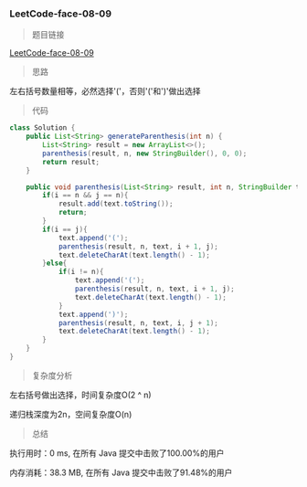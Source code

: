 ### LeetCode-face-08-09

> 题目链接

[LeetCode-face-08-09](https://leetcode-cn.com/problems/bracket-lcci/)

> 思路

左右括号数量相等，必然选择'('，否则'('和')'做出选择

> 代码

```java
class Solution {
    public List<String> generateParenthesis(int n) {
        List<String> result = new ArrayList<>();
        parenthesis(result, n, new StringBuilder(), 0, 0);
        return result;
    }

    public void parenthesis(List<String> result, int n, StringBuilder text, int i, int j){
        if(i == n && j == n){
            result.add(text.toString());
            return;
        }
        if(i == j){
            text.append('(');
            parenthesis(result, n, text, i + 1, j);
            text.deleteCharAt(text.length() - 1);
        }else{
            if(i != n){
                text.append('(');
                parenthesis(result, n, text, i + 1, j);
                text.deleteCharAt(text.length() - 1);
            }
            text.append(')');
            parenthesis(result, n, text, i, j + 1);
            text.deleteCharAt(text.length() - 1);
        }
    }
}
```

> 复杂度分析

左右括号做出选择，时间复杂度O(2 ^ n) 

递归栈深度为2n，空间复杂度O(n)

> 总结

执行用时：0 ms, 在所有 Java 提交中击败了100.00%的用户

内存消耗：38.3 MB, 在所有 Java 提交中击败了91.48%的用户

